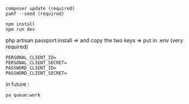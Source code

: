     
    composer update (required)
    pamf --seed (required)

    npm install
    npm run dev

php artisan passport:install => and copy the two keys => put in .env (very required)

    PERSONAL_CLIENT_ID=
    PERSONAL_CLIENT_SECRET=
    PASSWORD_CLIENT_ID=
    PASSWORD_CLIENT_SECRET=


in future :

    pa queue:work
